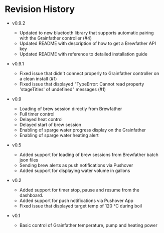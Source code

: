# Revision History

* v0.9.2
  - Updated to new bluetooth library that supports automatic pairing with the Grainfather controller (#4)
  - Updated README with description of how to get a Brewfather API key
  - Updated README with reference to detailed installation guide
* v0.9.1
  - Fixed issue that didn't connect properly to Grainfather controller on a clean install (#1)
  - Fixed issue that displayed "TypeError: Cannot read property 'stageTitles' of undefined" messages (#1)

* v0.9
  - Loading of brew session directly from Brewfather
  - Full timer control
  - Delayed heat control
  - Delayed start of brew session
  - Enabling of sparge water progress display on the Grainfather
  - Enabling of sparge water heating alert

* v0.5
  - Added support for loading of brew sessions from Brewfather batch json files
  - Sending brew alerts as push notifications via Pushover
  - Added support for displaying water volume in gallons

* v0.2
  - Added support for timer stop, pause and resume from the dashboard.
  - Added support for push notifications via Pushover App
  - Fixed issue that displayed target temp of 120 °C during boil

* v0.1
  - Basic control of Grainfather temperature, pump and heating power
  